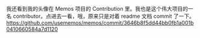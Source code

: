 我还看到我的头像在 Memos 项目的 Contribution 里。我也是这个伟大项目的一名 contributor。点进去一看，哦，原来只是对着 readme 文档 commit 了一下。https://github.com/usememos/memos/commit/3646b8f5dd44bb0fb1a001b0410660584a7d1120 